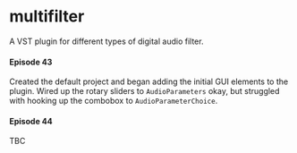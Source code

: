 # multifilter
A VST plugin for different types of digital audio filter.

#### Episode 43

Created the default project and began adding the initial GUI elements to the plugin. Wired up the rotary sliders to `AudioParameters` okay, but struggled with hooking up the combobox to `AudioParameterChoice`.

#### Episode 44

TBC
